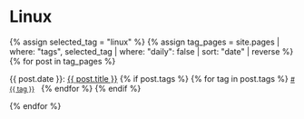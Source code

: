 # Linux

<!-- begin -->
{% assign selected_tag = "linux" %}
{% assign tag_pages = site.pages | where: "tags", selected_tag | where: "daily": false | sort: "date" | reverse %}
{% for post in tag_pages %}
<p class="post-header">
  {{ post.date }}: <a href="{{ post.url | relative_url }}" class="post-title">{{ post.title }}</a>
  {% if post.tags %}
    {% for tag in post.tags %}
      <a href="{{ 'tag/' | append: tag | url_encode | relative_url }}" class="post-tag"><small><span>#</span>{{ tag }}</small></a>
      &nbsp;
    {% endfor %}
  {% endif %} <!-- post.tags -->
</p>
{% endfor %}
<!-- end -->
